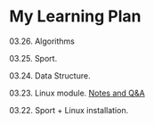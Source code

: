# My Learning Plan

03.26. Algorithms

03.25. Sport.

03.24. Data Structure.

03.23. Linux module. [Notes and Q&A](https://github.com/MrDanielHarka/learning/blob/main/linux.md)

03.22. Sport + Linux installation.
